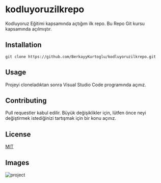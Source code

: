 # kodluyoruzilkrepo
Kodluyoruz Eğitimi kapsamında açtığım ilk repo. Bu Repo Git kursu kapsamında açılmıştır.

## Installation
`git clone https://github.com/BerkayyKurtoglu/kodluyoruzilkrepo.git`
## Usage
Projeyi cloneladıktan sonra Visual Studio Code programında açınız.
## Contributing
Pull requestler kabul edilir. Büyük değişiklikler için, lütfen önce neyi değiştirmek istediğinizi tartışmak için bir konu açınız.
## License
[MIT](https://choosealicense.com/licenses/mit/)
## Images
![project](https://github.com/BerkayyKurtoglu/kodluyoruzilkrepo/assets/88981781/ae15126d-173b-4355-ac52-3cc20fb044b4)

